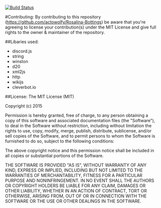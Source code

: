 [![Build Status](https://travis-ci.org/actowolfy/Rosalina-Bottings.svg)](https://travis-ci.org/actowolfy/Rosalina-Bottings)

#Contributing:
By contributing to this repository (https://github.com/actowolfy/Rosalina-Bottings) be aware that you're agreeing to license your contribution(s) under the MIT License and give full rights to the owner & maintainer of the repository. 

##Libaries used:

- discord.js
- string
- winston
- d20
- xml2js
- http
- wikijs
- cleverbot.io


##License:
The MIT License (MIT)

Copyright (c) 2015 

Permission is hereby granted, free of charge, to any person obtaining a copy
of this software and associated documentation files (the "Software"), to deal
in the Software without restriction, including without limitation the rights
to use, copy, modify, merge, publish, distribute, sublicense, and/or sell
copies of the Software, and to permit persons to whom the Software is
furnished to do so, subject to the following conditions:

The above copyright notice and this permission notice shall be included in all
copies or substantial portions of the Software.

THE SOFTWARE IS PROVIDED "AS IS", WITHOUT WARRANTY OF ANY KIND, EXPRESS OR
IMPLIED, INCLUDING BUT NOT LIMITED TO THE WARRANTIES OF MERCHANTABILITY,
FITNESS FOR A PARTICULAR PURPOSE AND NONINFRINGEMENT. IN NO EVENT SHALL THE
AUTHORS OR COPYRIGHT HOLDERS BE LIABLE FOR ANY CLAIM, DAMAGES OR OTHER
LIABILITY, WHETHER IN AN ACTION OF CONTRACT, TORT OR OTHERWISE, ARISING FROM,
OUT OF OR IN CONNECTION WITH THE SOFTWARE OR THE USE OR OTHER DEALINGS IN THE
SOFTWARE.
